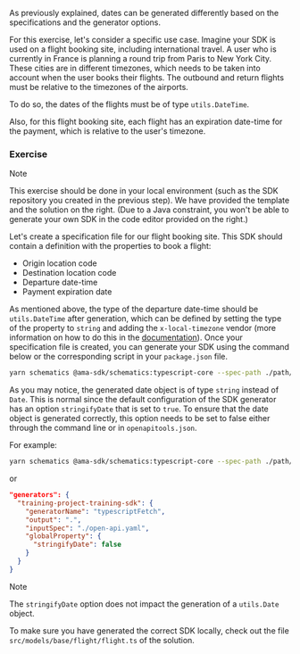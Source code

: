 As previously explained, dates can be generated differently based on the specifications and the generator options.

For this exercise, let's consider a specific use case. Imagine your SDK is used on a flight booking site, including international travel.
A user who is currently in France is planning a round trip from Paris to New York City. These cities are in different timezones, which needs
to be taken into account when the user books their flights. The outbound and return flights must be relative to the timezones of the airports.

To do so, the dates of the flights must be of type `utils.DateTime`.

Also, for this flight booking site, each flight has an expiration date-time for the payment, which is relative to the user's timezone.

### Exercise

> [!NOTE]
> This exercise should be done in your local environment (such as the SDK repository you created in the previous step). 
> We have provided the template and the solution on the right.
> (Due to a Java constraint, you won't be able to generate your own SDK in the code editor provided on the right.)

Let's create a specification file for our flight booking site. This SDK should contain a definition with the properties to book a flight:

- Origin location code
- Destination location code
- Departure date-time
- Payment expiration date

As mentioned above, the type of the departure date-time should be `utils.DateTime` after generation, which can be defined by setting the
type of the property to `string` and adding the `x-local-timezone` vendor (more information on how to do this in the
<a href="https://github.com/AmadeusITGroup/otter/tree/main/packages/%40ama-sdk/schematics/schematics/typescript/shell/templates/base#manage-dates" target="_blank">documentation</a>).
Once your specification file is created, you can generate your SDK using the command below or the corresponding script in your `package.json` file.

```bash
yarn schematics @ama-sdk/schematics:typescript-core --spec-path ./path/to/openapi.yaml
```

As you may notice, the generated date object is of type `string` instead of `Date`. This is normal since the default configuration
of the SDK generator has an option `stringifyDate` that is set to `true`. To ensure that the date object is generated correctly,
this option needs to be set to false either through the command line or in `openapitools.json`.

For example:
```bash
yarn schematics @ama-sdk/schematics:typescript-core --spec-path ./path/to/openapi.yaml --global-property stringifyDate=false
```
or
```json
"generators": {
  "training-project-training-sdk": {
    "generatorName": "typescriptFetch",
    "output": ".",
    "inputSpec": "./open-api.yaml",
    "globalProperty": {
      "stringifyDate": false
    }
  }
}
```

> [!NOTE]
> The `stringifyDate` option does not impact the generation of a `utils.Date` object.

To make sure you have generated the correct SDK locally, check out the file `src/models/base/flight/flight.ts` of the solution.
